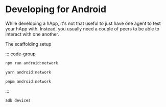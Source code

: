 # Developing for Android

While developing a hApp, it's not that useful to just have one agent to test your hApp with. Instead, you usually need a couple of peers to be able to interact with one another. 

The scaffolding setup 

::: code-group
```bash [npm]
npm run android:network
```

```bash [yarn]
yarn android:network
```

```bash [pnpm]
pnpm android:network
```
:::

```bash
adb devices
```
